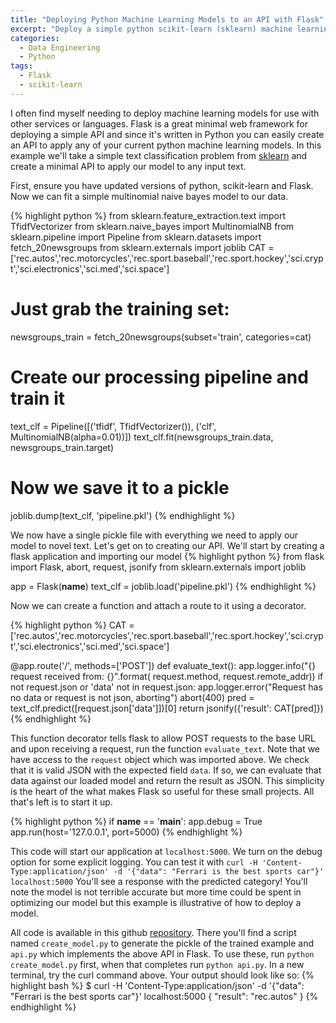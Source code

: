 ```yaml
---
title: "Deploying Python Machine Learning Models to an API with Flask"
excerpt: "Deploy a simple python scikit-learn (sklearn) machine learning model in minutes using a Flask API to allow interfacing with other services and programming languages."
categories:
  - Data Engineering
  - Python
tags:
  - Flask
  - scikit-learn
---
```


I often find myself needing to deploy machine learning models for use with other services or languages. Flask is a great minimal web framework for deploying a simple API and since it's written in Python you can easily create an API to apply any of your current python machine learning models. In this example we'll take a simple text classification problem from [sklearn](http://scikit-learn.org/stable/datasets/twenty_newsgroups.html) and create a minimal API to apply our model to any input text.

First, ensure you have updated versions of python, scikit-learn and Flask. Now we can fit a simple multinomial naive bayes model to our data.

{% highlight python %}
from sklearn.feature_extraction.text import TfidfVectorizer
from sklearn.naive_bayes import MultinomialNB
from sklearn.pipeline import Pipeline
from sklearn.datasets import fetch_20newsgroups
from sklearn.externals import joblib
CAT = ['rec.autos','rec.motorcycles','rec.sport.baseball','rec.sport.hockey','sci.crypt','sci.electronics','sci.med','sci.space']
# Just grab the training set:
newsgroups_train = fetch_20newsgroups(subset='train', categories=cat)

# Create our processing pipeline and train it
text_clf = Pipeline([('tfidf', TfidfVectorizer()),
                    ('clf', MultinomialNB(alpha=0.01))])
text_clf.fit(newsgroups_train.data, newsgroups_train.target)

# Now we save it to a pickle
joblib.dump(text_clf, 'pipeline.pkl')
{% endhighlight %}

We now have a single pickle file with everything we need to apply our model to novel text. Let's get on to creating our API. We'll start by creating a flask application and importing our model
{% highlight python %}
from flask import Flask, abort, request, jsonify
from sklearn.externals import joblib

app = Flask(__name__)
text_clf = joblib.load('pipeline.pkl')
{% endhighlight %}

Now we can create a function and attach a route to it using a decorator.

{% highlight python %}
CAT = ['rec.autos','rec.motorcycles','rec.sport.baseball','rec.sport.hockey','sci.crypt','sci.electronics','sci.med','sci.space']


@app.route('/', methods=['POST'])
def evaluate_text():
    app.logger.info("{} request received from: {}".format(
        request.method, request.remote_addr))
    if not request.json or 'data' not in request.json:
        app.logger.error("Request has no data or request is not json, aborting")
        abort(400)
    pred = text_clf.predict([request.json['data']])[0]
    return jsonify({'result': CAT[pred]})
{% endhighlight %}

This function decorator tells flask to allow POST requests to the base URL and upon receiving a request, run the function `evaluate_text`. Note that we have access to the `request` object which was imported above. We check that it is valid JSON with the expected field `data`. If so, we can evaluate that data against our loaded model and return the result as JSON. This simplicity is the heart of the what makes Flask so useful for these small projects. All that's left is to start it up.

{% highlight python %}
if __name__ == '__main__':
    app.debug = True
    app.run(host='127.0.0.1', port=5000)
{% endhighlight %}

This code will start our application at `localhost:5000`. We turn on the debug option for some explicit logging. You can test it with `curl -H 'Content-Type:application/json' -d '{"data": "Ferrari is the best sports car"}' localhost:5000` You'll see a response with the predicted category! You'll note the model is not terrible accurate but more time could be spent in optimizing our model but this example is illustrative of how to deploy a model.

All code is available in this github [repository](http://github.com/raab70/raab70.github.io/_posts/code/2017-10-17-deploying-machine-learning-models). There you'll find a script named `create_model.py` to generate the pickle of the trained example and `api.py` which implements the above API in Flask. To use these, run `python create_model.py` first, when that completes run `python api.py`. In a new terminal, try the curl command above. Your output should look like so:
{% highlight bash %}
$ curl -H 'Content-Type:application/json' -d '{"data": "Ferrari is the best sports car"}' localhost:5000
{
  "result": "rec.autos"
}
{% endhighlight %}
